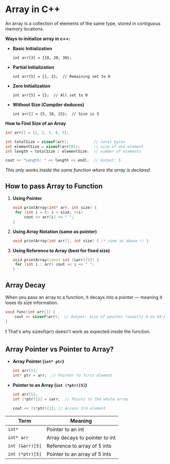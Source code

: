 # Array in C++

An array is a collection of elements of the same type, stored in contiguous memory locations.

**Ways to initialize array in c++:**

- **Basic Initialization**

  `int arr[3] = {10, 20, 30};`

- **Partial Initialization**

  `int arr[5] = {1, 2};  // Remaining set to 0`

- **Zero Initialization**

  `int arr[5] = {};  // All set to 0`

- **Without Size (Compiler deduces)**

  `int arr[] = {5, 10, 15};  // Size is 3`

**How to Find Size of an Array**

```c++
int arr[] = {1, 2, 3, 4, 5};

int totalSize = sizeof(arr);           // total bytes
int elementSize = sizeof(arr[0]);      // size of one element
int length = totalSize / elementSize;  // number of elements

cout << "Length: " << length << endl;  // Output: 5
```

_This only works inside the same function where the array is declared._

## How to pass Array to Function

1. **Using Pointer**

   ```c++
   void printArray(int* arr, int size) {
    for (int i = 0; i < size; ++i)
        cout << arr[i] << " ";
   }
   ```

2. **Using Array Notation (same as pointer)**

   ```c++
   void printArray(int arr[], int size) { /* same as above */ }
   ```

3. **Using Reference to Array (best for fixed size)**

   ```c++
   void printArray(const int (&arr)[5]) {
    for (int i : arr) cout << i << " ";
   }
   ```

## Array Decay

When you pass an array to a function, it decays into a pointer — meaning it loses its size information.

```c++
void func(int arr[]) {
    cout << sizeof(arr);  // Output: size of pointer (usually 8 on 64-bit)
}
```

❗ That's why sizeof(arr) doesn't work as expected inside the function.

## Array Pointer vs Pointer to Array?

- **Array Pointer (`int* ptr`)**

  ```c++
  int arr[5];
  int* ptr = arr;  // Pointer to first element
  ```

- **Pointer to an Array (`int (*ptr)[5]`)**

  ```c++
  int arr[5];
  int (*ptr)[5] = &arr;  // Points to the whole array

  cout << (\*ptr)[2]; // Access 3rd element
  ```

| Term            | Meaning                        |
| --------------- | ------------------------------ |
| `int*`          | Pointer to an int              |
| `int* arr`      | Array decays to pointer to int |
| `int (&arr)[5]` | Reference to array of 5 ints   |
| `int (*ptr)[5]` | Pointer to an array of 5 ints  |
